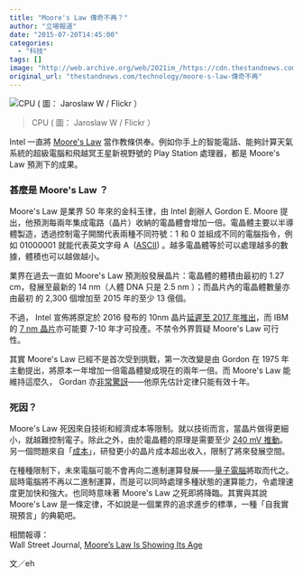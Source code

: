 ```yaml
---
title: "Moore's Law 傳奇不再？"
author: "立場報道"
date: "2015-07-20T14:45:00"
categories:
  - "科技"
tags: []
image: "http://web.archive.org/web/2021im_/https://cdn.thestandnews.com/media/photos/cache/7664400744_f241100080_o_wCB1s_1200x0.jpg"
original_url: "thestandnews.com/technology/moore-s-law-傳奇不再"
---
```

![CPU ( 圖： Jaroslaw W / Flickr ）](http://web.archive.org/web/2021im_/https://cdn.thestandnews.com/media/photos/cache/7664400744_f241100080_o_wCB1s_1200x0.jpg)

> CPU ( 圖： Jaroslaw W / Flickr ）

Intel 一直將 [Moore's Law](http://web.archive.org/web/20210629023724/https://en.wikipedia.org/wiki/Moore%27s_law) 當作教條供奉。例如你手上的智能電話、能夠計算天氣系統的超級電腦和飛越冥王星新視野號的 Play Station 處理器，都是 Moore's Law 預測下的成果。

### 甚麼是 Moore's Law ？

Moore's Law 是業界 50 年來的金科玉律，由 Intel 創辦人 Gordon E. Moore 提出，他預測每兩年集成電路（晶片）收納的電晶體會增加一倍。電晶體主要以半導體製造，透過控制電子開關代表兩種不同符號：1 和 0 並組成不同的電腦指令，例如 01000001 就能代表英文字母 A  ([ASCII](http://web.archive.org/web/20210629023724/https://en.wikipedia.org/wiki/ASCII)) 。越多電晶體等於可以處理越多的數據，體積也可以越做越小。

業界在過去一直如 Moore's Law 預測般發展晶片：電晶體的體積由最初的 1.27 cm，發展至最新的 14 nm（人體 DNA 只是 2.5 nm ）；而晶片內的電晶體數量亦由最初 的 2,300 個增加至 2015 年的至少 13 億個。

不過， Intel 宣佈將原定於 2016 發布的 10nm 晶片[延遲至 2017 年推出](http://web.archive.org/web/20210629023724/http://www.pcworld.com/article/2948587/components/moores-law-slows-and-so-does-intel-adding-a-third-14-nm-kaby-lake-chip-to-roadmap.html)，而 IBM 的 [7 nm 晶片](http://web.archive.org/web/20210629023724/http://www.techrepublic.com/article/how-ibms-new-7nm-chip-busts-moores-law-changes-future-of-computing/)亦可能要 7-10 年才可投產。不禁令外界質疑 Moore's Law 可行性。

其實 Moore's Law 已經不是首次受到挑戰，第一次改變是由 Gordon 在 1975 年主動提出，將原本一年增加一倍電晶體變成現在的兩年一倍。而 Moore's Law 能維持這麼久， Gordan 亦[非常驚訝](http://web.archive.org/web/20210629023724/http://www.nytimes.com/2015/05/13/opinion/thomas-friedman-moores-law-turns-50.html)——他原先估計定律只能有效十年。 

### 死因？

Moore's Law 死因來自技術和經濟成本等限制。就以技術而言，當晶片做得更細小，就越難控制電子。除此之外，由於電晶體的原理是需要至少 [240 mV 推動](http://web.archive.org/web/20210629023724/http://spectrum.ieee.org/semiconductors/devices/the-tunneling-transistor)。另一個問題來自「[成本](http://web.archive.org/web/20210629023724/http://www.economist.com/blogs/economist-explains/2015/04/economist-explains-17)」，研發更小的晶片成本超出收入，限制了將來發展空間。

在種種限制下，未來電腦可能不會再向二進制運算發展——[量子電腦](http://web.archive.org/web/20210629023724/https://en.wikipedia.org/wiki/Quantum_computing)將取而代之。屆時電腦將不再以二進制運算，而是可以同時處理多種狀態的運算能力，令處理速度更加快和強大。也同時意味著 Moore's Law 之死即將降臨。其實與其說 Moore's Law 是一條定律，不如說是一個業界的追求進步的標準，一種「自我實現預言」的典範吧。

相關報導：  
Wall Street Journal, [Moore’s Law Is Showing Its Age](http://web.archive.org/web/20210629023724/http://www.wsj.com/articles/moores-law-is-showing-its-age-1437076232)

文／eh